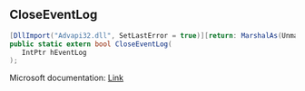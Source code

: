 ## CloseEventLog

```csharp
[DllImport("Advapi32.dll", SetLastError = true)][return: MarshalAs(UnmanagedType.Bool)]
public static extern bool CloseEventLog(
   IntPtr hEventLog
);
```

Microsoft documentation: [Link](https://docs.microsoft.com/en-us/windows/win32/api/winbase/nf-winbase-closeeventlog)
